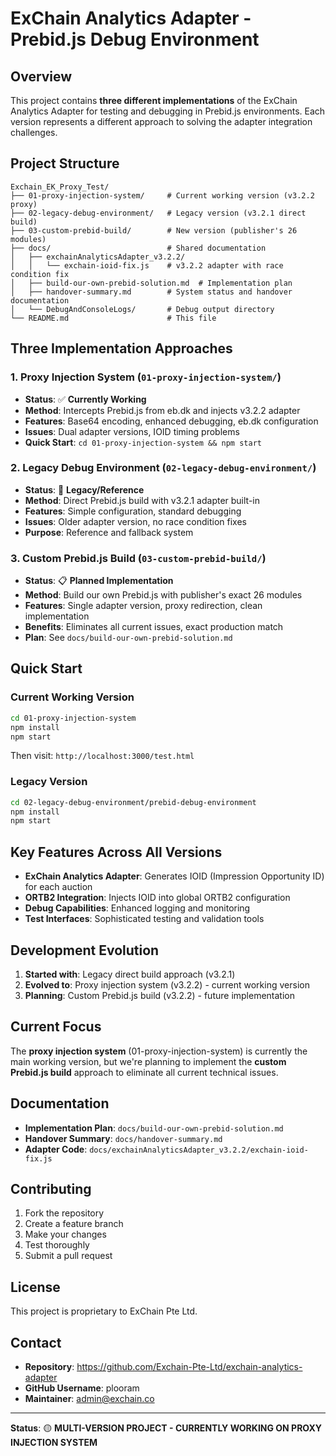 # ExChain Analytics Adapter - Prebid.js Debug Environment

## Overview

This project contains **three different implementations** of the ExChain Analytics Adapter for testing and debugging in Prebid.js environments. Each version represents a different approach to solving the adapter integration challenges.

## Project Structure

```
Exchain_EK_Proxy_Test/
├── 01-proxy-injection-system/     # Current working version (v3.2.2 proxy)
├── 02-legacy-debug-environment/   # Legacy version (v3.2.1 direct build)
├── 03-custom-prebid-build/        # New version (publisher's 26 modules)
├── docs/                          # Shared documentation
│   ├── exchainAnalyticsAdapter_v3.2.2/
│   │   └── exchain-ioid-fix.js    # v3.2.2 adapter with race condition fix
│   ├── build-our-own-prebid-solution.md  # Implementation plan
│   ├── handover-summary.md        # System status and handover documentation
│   └── DebugAndConsoleLogs/       # Debug output directory
└── README.md                      # This file
```

## Three Implementation Approaches

### 1. **Proxy Injection System** (`01-proxy-injection-system/`)
- **Status**: ✅ **Currently Working**
- **Method**: Intercepts Prebid.js from eb.dk and injects v3.2.2 adapter
- **Features**: Base64 encoding, enhanced debugging, eb.dk configuration
- **Issues**: Dual adapter versions, IOID timing problems
- **Quick Start**: `cd 01-proxy-injection-system && npm start`

### 2. **Legacy Debug Environment** (`02-legacy-debug-environment/`)
- **Status**: 🔄 **Legacy/Reference**
- **Method**: Direct Prebid.js build with v3.2.1 adapter built-in
- **Features**: Simple configuration, standard debugging
- **Issues**: Older adapter version, no race condition fixes
- **Purpose**: Reference and fallback system

### 3. **Custom Prebid.js Build** (`03-custom-prebid-build/`)
- **Status**: 📋 **Planned Implementation**
- **Method**: Build our own Prebid.js with publisher's exact 26 modules
- **Features**: Single adapter version, proxy redirection, clean implementation
- **Benefits**: Eliminates all current issues, exact production match
- **Plan**: See `docs/build-our-own-prebid-solution.md`

## Quick Start

### Current Working Version
```bash
cd 01-proxy-injection-system
npm install
npm start
```
Then visit: `http://localhost:3000/test.html`

### Legacy Version
```bash
cd 02-legacy-debug-environment/prebid-debug-environment
npm install
npm start
```

## Key Features Across All Versions

- **ExChain Analytics Adapter**: Generates IOID (Impression Opportunity ID) for each auction
- **ORTB2 Integration**: Injects IOID into global ORTB2 configuration
- **Debug Capabilities**: Enhanced logging and monitoring
- **Test Interfaces**: Sophisticated testing and validation tools

## Development Evolution

1. **Started with**: Legacy direct build approach (v3.2.1)
2. **Evolved to**: Proxy injection system (v3.2.2) - current working version
3. **Planning**: Custom Prebid.js build (v3.2.2) - future implementation

## Current Focus

The **proxy injection system** (01-proxy-injection-system) is currently the main working version, but we're planning to implement the **custom Prebid.js build** approach to eliminate all current technical issues.

## Documentation

- **Implementation Plan**: `docs/build-our-own-prebid-solution.md`
- **Handover Summary**: `docs/handover-summary.md`
- **Adapter Code**: `docs/exchainAnalyticsAdapter_v3.2.2/exchain-ioid-fix.js`

## Contributing

1. Fork the repository
2. Create a feature branch
3. Make your changes
4. Test thoroughly
5. Submit a pull request

## License

This project is proprietary to ExChain Pte Ltd.

## Contact

- **Repository**: https://github.com/Exchain-Pte-Ltd/exchain-analytics-adapter
- **GitHub Username**: plooram
- **Maintainer**: admin@exchain.co

---

**Status**: 🟡 **MULTI-VERSION PROJECT - CURRENTLY WORKING ON PROXY INJECTION SYSTEM** 